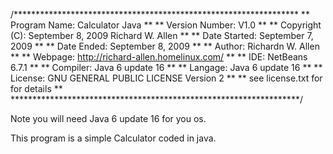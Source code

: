/*****************************************************************
**  Program Name:   Calculator Java				**
**  Version Number: V1.0                                        **
**  Copyright (C):  September 8, 2009 Richard W. Allen          **
**  Date Started:   September 7, 2009                           **
**  Date Ended:     September 8, 2009                           **
**  Author:         Richardn W. Allen                           **
**  Webpage:        http://richard-allen.homelinux.com/         **
**  IDE:            NetBeans 6.7.1                              **
**  Compiler:       Java 6 update 16                            **
**  Langage:        Java 6 update 16				**
**  License:        GNU GENERAL PUBLIC LICENSE Version 2	**
**		    see license.txt for for details	        **
******************************************************************/

Note you will need Java 6 update 16 for you os.

This program is a simple Calculator coded in java.